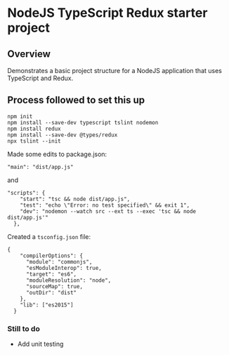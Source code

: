 
# NodeJS TypeScript Redux starter project

## Overview
Demonstrates a basic project structure for a NodeJS application that uses TypeScript and Redux.

## Process followed to set this up
```
npm init
npm install --save-dev typescript tslint nodemon
npm install redux
npm install --save-dev @types/redux
npx tslint --init
```

Made some edits to package.json:
```
"main": "dist/app.js"
```
and
```
"scripts": {
    "start": "tsc && node dist/app.js",
    "test": "echo \"Error: no test specified\" && exit 1",
    "dev": "nodemon --watch src --ext ts --exec 'tsc && node dist/app.js'"
  },
```

Created a `tsconfig.json` file:
```
{
    "compilerOptions": {
      "module": "commonjs",
      "esModuleInterop": true,
      "target": "es6",
      "moduleResolution": "node",
      "sourceMap": true,
      "outDir": "dist"
    },
    "lib": ["es2015"]
  }
  ```

  ### Still to do
  * Add unit testing